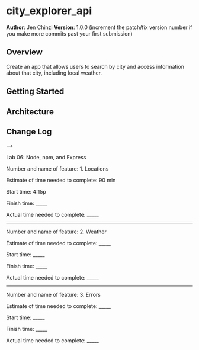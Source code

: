 # city_explorer_api

**Author**: Jen Chinzi
**Version**: 1.0.0 (increment the patch/fix version number if you make more commits past your first submission)

## Overview
Create an app that allows users to search by city and access information about that city, including local weather.

## Getting Started
<!-- What are the steps that a user must take in order to build this app on their own machine and get it running? -->

## Architecture
<!-- Provide a detailed description of the application design. What technologies (languages, libraries, etc) you're using, and any other relevant design information. -->

## Change Log
<!-- Use this area to document the iterative changes made to your application as each feature is successfully implemented. Use time stamps. Here's an examples:

01-01-2001 4:59pm - Application now has a fully-functional express server, with a GET route for the location resource.

## Credits and Collaborations
<!-- Give credit (and a link) to other people or resources that helped you build this application. -->
-->

Lab 06: Node, npm, and Express

Number and name of feature: 1. Locations

Estimate of time needed to complete: 90 min

Start time: 4:15p

Finish time: _____

Actual time needed to complete: _____

---

Number and name of feature: 2. Weather

Estimate of time needed to complete: _____

Start time: _____

Finish time: _____

Actual time needed to complete: _____

---

Number and name of feature: 3. Errors

Estimate of time needed to complete: _____

Start time: _____

Finish time: _____

Actual time needed to complete: _____